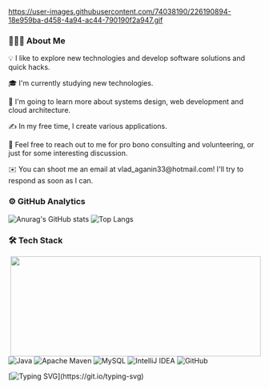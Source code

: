 https://user-images.githubusercontent.com/74038190/226190894-18e959ba-d458-4a94-ac44-790190f2a947.gif


<h3>👨🏻‍💻  About Me</h3>
<p>💡  I like to explore new technologies and develop software solutions and quick hacks.</p>
<p>🎓  I'm currently studying new technologies.</p>
<p>🌱  I'm going to learn more about systems design, web development and cloud architecture.</p>
<p>✍️  In my free time, I create various applications.</p>
<p>💬  Feel free to reach out to me for pro bono consulting and volunteering, or just for some interesting discussion.</p>
<p>✉️  You can shoot me an email at vlad_aganin33@hotmail.com! I'll try to respond as soon as I can.</p>

<h3>⚙️  GitHub Analytics</h3>


![Anurag's GitHub stats](https://github-readme-stats.vercel.app/api?username=somecapo&theme=default&show_icons=true)
![Top Langs](https://github-readme-stats.vercel.app/api/top-langs/?username=somecapo&layout=compact)

<h3>🛠  Tech Stack</h3>



<img align="right" width="500" height="200" src="![image](https://github.com/somecapo/somecapo/assets/137711790/ac1bad98-d66b-46f6-9ecb-85f25b2e6091)
">
![Java](https://img.shields.io/badge/java-%23ED8B00.svg?style=for-the-badge&logo=openjdk&logoColor=white)
![Apache Maven](https://img.shields.io/badge/Apache%20Maven-C71A36?style=for-the-badge&logo=Apache%20Maven&logoColor=white)
![MySQL](https://img.shields.io/badge/mysql-%2300f.svg?style=for-the-badge&logo=mysql&logoColor=white)
![IntelliJ IDEA](https://img.shields.io/badge/IntelliJIDEA-000000.svg?style=for-the-badge&logo=intellij-idea&logoColor=white)
![GitHub](https://img.shields.io/badge/github-%23121011.svg?style=for-the-badge&logo=github&logoColor=white)











[![Typing SVG](https://readme-typing-svg.demolab.com?font=&size=23&pause=1000&color=2F80ED&width=435&lines=Thank+you+for+coming!)](https://git.io/typing-svg)


